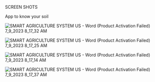 SCREEN SHOTS

App to know your soil



![SMART AGRICULTURE SYSTEM US - Word (Product Activation Failed) 7_9_2023 8_17_32 AM](https://github.com/goutham-hari/soil/assets/106226664/10826e9a-78d5-4180-94ee-5e7f58bba8c9)

![SMART AGRICULTURE SYSTEM US - Word (Product Activation Failed) 7_9_2023 8_17_25 AM](https://github.com/goutham-hari/soil/assets/106226664/bb03004f-3651-4474-841b-d4315eee6736)

![SMART AGRICULTURE SYSTEM US - Word (Product Activation Failed) 7_9_2023 8_17_14 AM](https://github.com/goutham-hari/soil/assets/106226664/23793405-303c-476a-acde-e13d4e671d22)

![SMART AGRICULTURE SYSTEM US - Word (Product Activation Failed) 7_9_2023 8_17_37 AM](https://github.com/goutham-hari/soil/assets/106226664/ce4280c9-844c-4b16-a819-63afd0cebfbc)
